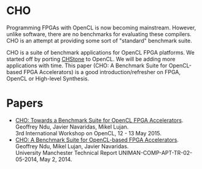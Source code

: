 CHO
=== 
Programming FPGAs with OpenCL is now becoming mainstream. However, unlike software, there are no benchmarks for evaluating these compilers. CHO is an attempt at providing  some sort of "standard" benchmark suite.

CHO is  a suite of benchmark applications for OpenCL FPGA platforms. We started off by porting [CHStone][chstone] to OpenCL. We will be adding more applications with time. This paper (CHO: A Benchmark Suite for OpenCL-based FPGA Accelerators) is a good introduction/refresher on FPGA, OpenCL or High-level Synthesis.

Papers
======
- [CHO: Towards a Benchmark Suite for OpenCL FPGA Accelerators][iwocl2015]. <br>
  Geoffrey Ndu, Javier Navaridas, Mikel Lujan. <br>
  3rd International Workshop on OpenCL, 12 - 13 May 2015.  
- [CHO: A Benchmark Suite for OpenCL-based FPGA Accelerators][techreport1]. <br>
  Geoffrey Ndu, Mikel Lujan, Javier Navaridas. <br>
  University Manchester Technical Report UNIMAN-COMP-APT-TR-02-05-2014,
  May 2, 2014.

[iwocl2015]: https://www.escholar.manchester.ac.uk/uk-ac-man-scw:263819
[techreport1]: https://www.escholar.manchester.ac.uk/uk-ac-man-scw:228247
[chstone]:http://www.ertl.jp/chstone/
<script>
  (function(i,s,o,g,r,a,m){i['GoogleAnalyticsObject']=r;i[r]=i[r]||function(){
  (i[r].q=i[r].q||[]).push(arguments)},i[r].l=1*new Date();a=s.createElement(o),
  m=s.getElementsByTagName(o)[0];a.async=1;a.src=g;m.parentNode.insertBefore(a,m)
  })(window,document,'script','//www.google-analytics.com/analytics.js','ga');

  ga('create', 'UA-52519328-1', 'auto');
  ga('send', 'pageview');

</script>
